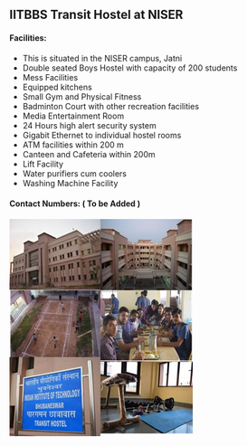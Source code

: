 ## IITBBS Transit Hostel at NISER

#### Facilities:

* This is situated in the NISER campus, Jatni
* Double seated Boys Hostel with capacity of 200 students
* Mess Facilities
* Equipped kitchens
* Small Gym and Physical Fitness
* Badminton Court with other recreation facilities
* Media Entertainment Room
* 24 Hours high alert security system
* Gigabit Ethernet to individual hostel rooms
* ATM facilities within 200 m
* Canteen and Cafeteria within 200m
* Lift Facility
* Water purifiers cum coolers
* Washing Machine Facility

#### Contact Numbers: ( To be Added )

![alt text](misc/pics/tn.jpg)
